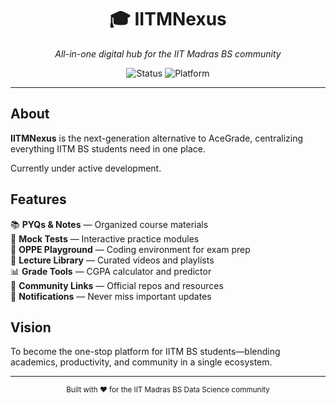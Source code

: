 <div align="center">

# 🎓 IITMNexus

*All-in-one digital hub for the IIT Madras BS community*

![Status](https://img.shields.io/badge/status-in%20development-orange?style=flat-square)
![Platform](https://img.shields.io/badge/platform-web-blue?style=flat-square)

</div>

---

## About

**IITMNexus** is the next-generation alternative to AceGrade, centralizing everything IITM BS students need in one place.

Currently under active development.

## Features

📚 **PYQs & Notes** — Organized course materials  
🧠 **Mock Tests** — Interactive practice modules  
🧮 **OPPE Playground** — Coding environment for exam prep  
🎥 **Lecture Library** — Curated videos and playlists  
📊 **Grade Tools** — CGPA calculator and predictor  
🔗 **Community Links** — Official repos and resources  
📰 **Notifications** — Never miss important updates

## Vision

To become the one-stop platform for IITM BS students—blending academics, productivity, and community in a single ecosystem.

---

<div align="center">
<sub>Built with ❤️ for the IIT Madras BS Data Science community</sub>
</div>

